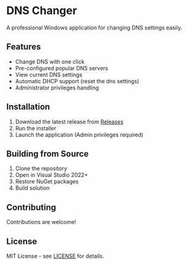 # DNS Changer

A professional Windows application for changing DNS settings easily.

## Features

- Change DNS with one click
- Pre-configured popular DNS servers
- View current DNS settings
- Automatic DHCP support (reset the dns settings)
- Administrator privileges handling

## Installation

1. Download the latest release from [Releases](https://github.com/yourusername/dns-changer/releases)
2. Run the installer
3. Launch the application (Admin privileges required)

## Building from Source

1. Clone the repository
2. Open in Visual Studio 2022+
3. Restore NuGet packages
4. Build solution

## Contributing

Contributions are welcome!

## License

MIT License - see [LICENSE](LICENSE) for details.
